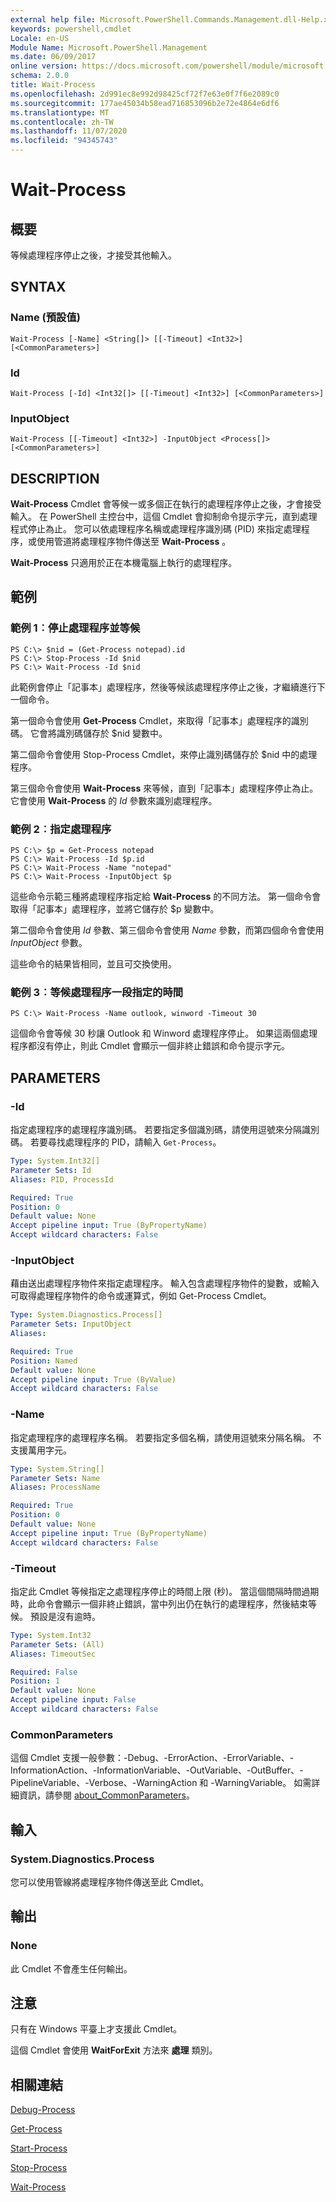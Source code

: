 ```yaml
---
external help file: Microsoft.PowerShell.Commands.Management.dll-Help.xml
keywords: powershell,cmdlet
Locale: en-US
Module Name: Microsoft.PowerShell.Management
ms.date: 06/09/2017
online version: https://docs.microsoft.com/powershell/module/microsoft.powershell.management/wait-process?view=powershell-7.1&WT.mc_id=ps-gethelp
schema: 2.0.0
title: Wait-Process
ms.openlocfilehash: 2d991ec8e992d98425cf72f7e63e0f7f6e2089c0
ms.sourcegitcommit: 177ae45034b58ead716853096b2e72e4864e6df6
ms.translationtype: MT
ms.contentlocale: zh-TW
ms.lasthandoff: 11/07/2020
ms.locfileid: "94345743"
---
```

# Wait-Process

## 概要
等候處理程序停止之後，才接受其他輸入。

## SYNTAX

### Name (預設值)

```
Wait-Process [-Name] <String[]> [[-Timeout] <Int32>] [<CommonParameters>]
```

### Id

```
Wait-Process [-Id] <Int32[]> [[-Timeout] <Int32>] [<CommonParameters>]
```

### InputObject

```
Wait-Process [[-Timeout] <Int32>] -InputObject <Process[]> [<CommonParameters>]
```

## DESCRIPTION

**Wait-Process** Cmdlet 會等候一或多個正在執行的處理程序停止之後，才會接受輸入。
在 PowerShell 主控台中，這個 Cmdlet 會抑制命令提示字元，直到處理程式停止為止。
您可以依處理程序名稱或處理程序識別碼 (PID) 來指定處理程序，或使用管道將處理程序物件傳送至 **Wait-Process** 。

**Wait-Process** 只適用於正在本機電腦上執行的處理程序。

## 範例

### 範例 1︰停止處理程序並等候

```
PS C:\> $nid = (Get-Process notepad).id
PS C:\> Stop-Process -Id $nid
PS C:\> Wait-Process -Id $nid
```

此範例會停止「記事本」處理程序，然後等候該處理程序停止之後，才繼續進行下一個命令。

第一個命令會使用 **Get-Process** Cmdlet，來取得「記事本」處理程序的識別碼。
它會將識別碼儲存於 $nid 變數中。

第二個命令會使用 Stop-Process Cmdlet，來停止識別碼儲存於 $nid 中的處理程序。

第三個命令會使用 **Wait-Process** 來等候，直到「記事本」處理程序停止為止。
它會使用 **Wait-Process** 的 *Id* 參數來識別處理程序。

### 範例 2︰指定處理程序

```
PS C:\> $p = Get-Process notepad
PS C:\> Wait-Process -Id $p.id
PS C:\> Wait-Process -Name "notepad"
PS C:\> Wait-Process -InputObject $p
```

這些命令示範三種將處理程序指定給 **Wait-Process** 的不同方法。
第一個命令會取得「記事本」處理程序，並將它儲存於 $p 變數中。

第二個命令會使用 *Id* 參數、第三個命令會使用 *Name* 參數，而第四個命令會使用 *InputObject* 參數。

這些命令的結果皆相同，並且可交換使用。

### 範例 3︰等候處理程序一段指定的時間

```
PS C:\> Wait-Process -Name outlook, winword -Timeout 30
```

這個命令會等候 30 秒讓 Outlook 和 Winword 處理程序停止。
如果這兩個處理程序都沒有停止，則此 Cmdlet 會顯示一個非終止錯誤和命令提示字元。

## PARAMETERS

### -Id

指定處理程序的處理程序識別碼。
若要指定多個識別碼，請使用逗號來分隔識別碼。
若要尋找處理程序的 PID，請輸入 `Get-Process`。

```yaml
Type: System.Int32[]
Parameter Sets: Id
Aliases: PID, ProcessId

Required: True
Position: 0
Default value: None
Accept pipeline input: True (ByPropertyName)
Accept wildcard characters: False
```

### -InputObject

藉由送出處理程序物件來指定處理程序。
輸入包含處理程序物件的變數，或輸入可取得處理程序物件的命令或運算式，例如 Get-Process Cmdlet。

```yaml
Type: System.Diagnostics.Process[]
Parameter Sets: InputObject
Aliases:

Required: True
Position: Named
Default value: None
Accept pipeline input: True (ByValue)
Accept wildcard characters: False
```

### -Name

指定處理程序的處理程序名稱。
若要指定多個名稱，請使用逗號來分隔名稱。
不支援萬用字元。

```yaml
Type: System.String[]
Parameter Sets: Name
Aliases: ProcessName

Required: True
Position: 0
Default value: None
Accept pipeline input: True (ByPropertyName)
Accept wildcard characters: False
```

### -Timeout

指定此 Cmdlet 等候指定之處理程序停止的時間上限 (秒)。
當這個間隔時間過期時，此命令會顯示一個非終止錯誤，當中列出仍在執行的處理程序，然後結束等候。
預設是沒有逾時。

```yaml
Type: System.Int32
Parameter Sets: (All)
Aliases: TimeoutSec

Required: False
Position: 1
Default value: None
Accept pipeline input: False
Accept wildcard characters: False
```

### CommonParameters

這個 Cmdlet 支援一般參數：-Debug、-ErrorAction、-ErrorVariable、-InformationAction、-InformationVariable、-OutVariable、-OutBuffer、-PipelineVariable、-Verbose、-WarningAction 和 -WarningVariable。 如需詳細資訊，請參閱 [about_CommonParameters](https://go.microsoft.com/fwlink/?LinkID=113216)。

## 輸入

### System.Diagnostics.Process

您可以使用管線將處理程序物件傳送至此 Cmdlet。

## 輸出

### None

此 Cmdlet 不會產生任何輸出。

## 注意

只有在 Windows 平臺上才支援此 Cmdlet。

這個 Cmdlet 會使用 **WaitForExit** 方法來 **處理** 類別。

## 相關連結

[Debug-Process](Debug-Process.md)

[Get-Process](Get-Process.md)

[Start-Process](Start-Process.md)

[Stop-Process](Stop-Process.md)

[Wait-Process](Wait-Process.md)
